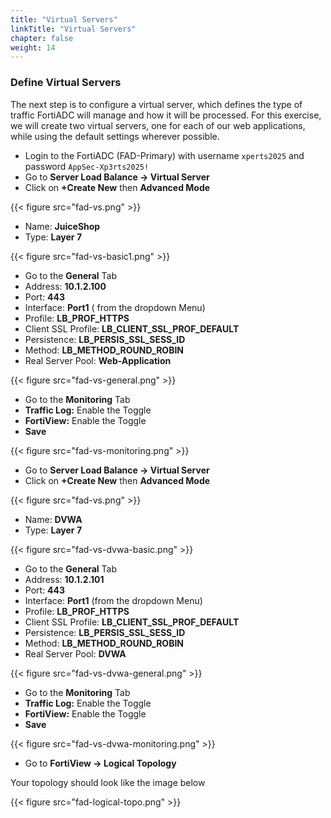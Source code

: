 ```yaml
---
title: "Virtual Servers"
linkTitle: "Virtual Servers"
chapter: false
weight: 14
---
```

### **Define Virtual Servers**

The next step is to configure a virtual server, which defines the type of traffic FortiADC will manage and how it will be processed. For this exercise, we will create two virtual servers, one for each of our web applications, while using the default settings wherever possible.
- Login to the FortiADC (FAD-Primary) with username ```xperts2025``` and password ```AppSec-Xp3rts2025!```
- Go to **Server Load Balance → Virtual Server**
- Click on **+Create New** then **Advanced Mode**

{{< figure src="fad-vs.png" >}}

- Name: **JuiceShop**
- Type: **Layer 7**

{{< figure src="fad-vs-basic1.png" >}}

- Go to the **General** Tab 
- Address: **10.1.2.100**
- Port: **443**
- Interface: **Port1** ( from the dropdown Menu) 
- Profile: **LB_PROF_HTTPS**
- Client SSL Profile: **LB_CLIENT_SSL_PROF_DEFAULT**
- Persistence: **LB_PERSIS_SSL_SESS_ID**
- Method: **LB_METHOD_ROUND_ROBIN**
- Real Server Pool: **Web-Application**

{{< figure src="fad-vs-general.png" >}}

- Go to the **Monitoring** Tab
- **Traffic Log:** Enable the Toggle
- **FortiView:** Enable the Toggle
- **Save**

{{< figure src="fad-vs-monitoring.png" >}}

- Go to **Server Load Balance → Virtual Server**
- Click on **+Create New** then **Advanced Mode**

{{< figure src="fad-vs.png" >}}

- Name: **DVWA**
- Type: **Layer 7**

{{< figure src="fad-vs-dvwa-basic.png" >}}

- Go to the **General** Tab 
- Address: **10.1.2.101**
- Port: **443**
- Interface: **Port1** (from the dropdown Menu) 
- Profile: **LB_PROF_HTTPS**
- Client SSL Profile: **LB_CLIENT_SSL_PROF_DEFAULT**
- Persistence: **LB_PERSIS_SSL_SESS_ID**
- Method: **LB_METHOD_ROUND_ROBIN**
- Real Server Pool: **DVWA**

{{< figure src="fad-vs-dvwa-general.png" >}}

- Go to the **Monitoring** Tab
- **Traffic Log:** Enable the Toggle
- **FortiView:** Enable the Toggle
- **Save**

{{< figure src="fad-vs-dvwa-monitoring.png" >}}

- Go to **FortiView → Logical Topology** 

Your topology should look like the image below 

{{< figure src="fad-logical-topo.png" >}}